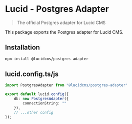 # Lucid - Postgres Adapter 

> The official Postgres adapter for Lucid CMS

This package exports the Postgres adapter for Lucid CMS.

## Installation

```bash
npm install @lucidcms/postgres-adapter
```

## lucid.config.ts/js

```typescript
import PostgresAdapter from "@lucidcms/postgres-adapter"

export default lucid.config({
	db: new PostgresAdapter({
		connectionString: ""
	}),
    // ...other config
});
```
